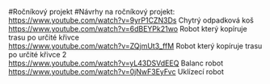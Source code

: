 #Ročníkový projekt
#Návrhy na ročníkový projekt: 
https://www.youtube.com/watch?v=9yrP1CZN3Ds Chytrý odpadková koš
https://www.youtube.com/watch?v=6dBEYPk21wo Robot který kopíruje trasu po určité křivce                       
https://www.youtube.com/watch?v=ZQjmUt3_ffM Robot který kopíruje trasu po určité křivce 2                     
https://www.youtube.com/watch?v=yL43DSVdEEQ Balanc robot 
https://www.youtube.com/watch?v=0jNwF3EyFvc Uklízecí robot
